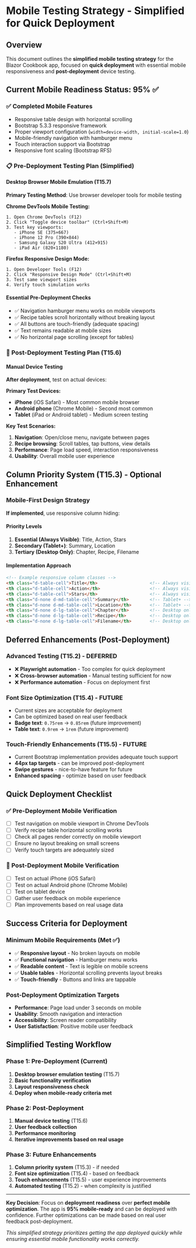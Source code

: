 # Mobile Testing Strategy - Simplified for Quick Deployment

## Overview

This document outlines the **simplified mobile testing strategy** for the Blazor Cookbook app, focused on **quick deployment** with essential mobile responsiveness and **post-deployment** device testing.

## Current Mobile Readiness Status: 95% ✅

### ✅ Completed Mobile Features
- Responsive table design with horizontal scrolling
- Bootstrap 5.3.3 responsive framework
- Proper viewport configuration (`width=device-width, initial-scale=1.0`)
- Mobile-friendly navigation with hamburger menu
- Touch interaction support via Bootstrap
- Responsive font scaling (Bootstrap RFS)

### 📋 Pre-Deployment Testing Plan (Simplified)

#### **Desktop Browser Mobile Emulation (T15.7)**
**Primary Testing Method**: Use browser developer tools for mobile testing

**Chrome DevTools Mobile Testing:**
```
1. Open Chrome DevTools (F12)
2. Click "Toggle device toolbar" (Ctrl+Shift+M)
3. Test key viewports:
   - iPhone SE (375×667)
   - iPhone 12 Pro (390×844)
   - Samsung Galaxy S20 Ultra (412×915)
   - iPad Air (820×1180)
```

**Firefox Responsive Design Mode:**
```
1. Open Developer Tools (F12)
2. Click "Responsive Design Mode" (Ctrl+Shift+M)
3. Test same viewport sizes
4. Verify touch simulation works
```

#### **Essential Pre-Deployment Checks**
- ✅ Navigation hamburger menu works on mobile viewports
- ✅ Recipe tables scroll horizontally without breaking layout
- ✅ All buttons are touch-friendly (adequate spacing)
- ✅ Text remains readable at mobile sizes
- ✅ No horizontal page scrolling (except for tables)

### 📱 Post-Deployment Testing Plan (T15.6)

#### **Manual Device Testing** 
**After deployment**, test on actual devices:

**Primary Test Devices:**
- **iPhone** (iOS Safari) - Most common mobile browser
- **Android phone** (Chrome Mobile) - Second most common
- **Tablet** (iPad or Android tablet) - Medium screen testing

**Key Test Scenarios:**
1. **Navigation**: Open/close menu, navigate between pages
2. **Recipe browsing**: Scroll tables, tap buttons, view details
3. **Performance**: Page load speed, interaction responsiveness
4. **Usability**: Overall mobile user experience

## Column Priority System (T15.3) - Optional Enhancement

### Mobile-First Design Strategy

**If implemented**, use responsive column hiding:

#### **Priority Levels**
1. **Essential (Always Visible)**: Title, Action, Stars
2. **Secondary (Tablet+)**: Summary, Location  
3. **Tertiary (Desktop Only)**: Chapter, Recipe, Filename

#### **Implementation Approach**
```html
<!-- Example responsive column classes -->
<th class="d-table-cell">Title</th>                    <!-- Always visible -->
<th class="d-table-cell">Action</th>                   <!-- Always visible -->
<th class="d-table-cell">Stars</th>                    <!-- Always visible -->
<th class="d-none d-md-table-cell">Summary</th>        <!-- Tablet+ -->
<th class="d-none d-md-table-cell">Location</th>       <!-- Tablet+ -->
<th class="d-none d-lg-table-cell">Chapter</th>        <!-- Desktop only -->
<th class="d-none d-lg-table-cell">Recipe</th>         <!-- Desktop only -->
<th class="d-none d-lg-table-cell">Filename</th>       <!-- Desktop only -->
```

## Deferred Enhancements (Post-Deployment)

### **Advanced Testing (T15.2) - DEFERRED**
- ❌ **Playwright automation** - Too complex for quick deployment
- ❌ **Cross-browser automation** - Manual testing sufficient for now
- ❌ **Performance automation** - Focus on deployment first

### **Font Size Optimization (T15.4) - FUTURE**
- Current sizes are acceptable for deployment
- Can be optimized based on real user feedback
- **Badge text**: `0.75rem` → `0.85rem` (future improvement)
- **Table text**: `0.9rem` → `1rem` (future improvement)

### **Touch-Friendly Enhancements (T15.5) - FUTURE**
- Current Bootstrap implementation provides adequate touch support
- **44px tap targets** - can be improved post-deployment
- **Swipe gestures** - nice-to-have feature for future
- **Enhanced spacing** - optimize based on user feedback

## Quick Deployment Checklist

### **✅ Pre-Deployment Mobile Verification**
- [ ] Test navigation on mobile viewport in Chrome DevTools
- [ ] Verify recipe table horizontal scrolling works
- [ ] Check all pages render correctly on mobile viewport
- [ ] Ensure no layout breaking on small screens
- [ ] Verify touch targets are adequately sized

### **📱 Post-Deployment Mobile Verification**
- [ ] Test on actual iPhone (iOS Safari)
- [ ] Test on actual Android phone (Chrome Mobile)
- [ ] Test on tablet device
- [ ] Gather user feedback on mobile experience
- [ ] Plan improvements based on real usage data

## Success Criteria for Deployment

### **Minimum Mobile Requirements (Met ✅)**
- ✅ **Responsive layout** - No broken layouts on mobile
- ✅ **Functional navigation** - Hamburger menu works
- ✅ **Readable content** - Text is legible on mobile screens
- ✅ **Usable tables** - Horizontal scrolling prevents layout breaks
- ✅ **Touch-friendly** - Buttons and links are tappable

### **Post-Deployment Optimization Targets**
- **Performance**: Page load under 3 seconds on mobile
- **Usability**: Smooth navigation and interaction
- **Accessibility**: Screen reader compatibility
- **User Satisfaction**: Positive mobile user feedback

## Simplified Testing Workflow

### **Phase 1: Pre-Deployment (Current)**
1. **Desktop browser emulation testing** (T15.7)
2. **Basic functionality verification**
3. **Layout responsiveness check**
4. **Deploy when mobile-ready criteria met**

### **Phase 2: Post-Deployment**
1. **Manual device testing** (T15.6)
2. **User feedback collection**
3. **Performance monitoring**
4. **Iterative improvements based on real usage**

### **Phase 3: Future Enhancements**
1. **Column priority system** (T15.3) - if needed
2. **Font size optimization** (T15.4) - based on feedback
3. **Touch enhancements** (T15.5) - user experience improvements
4. **Automated testing** (T15.2) - when complexity is justified

---

**Key Decision**: Focus on **deployment readiness** over **perfect mobile optimization**. The app is **95% mobile-ready** and can be deployed with confidence. Further optimizations can be made based on real user feedback post-deployment.

*This simplified strategy prioritizes getting the app deployed quickly while ensuring essential mobile functionality works correctly.* 